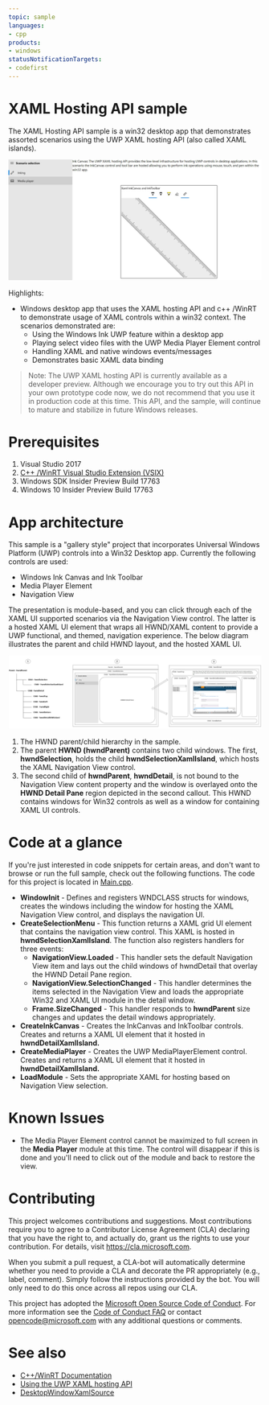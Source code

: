 ```yaml
---
topic: sample
languages:
- cpp
products:
- windows
statusNotificationTargets:
- codefirst
---
```


# XAML Hosting API sample

The XAML Hosting API sample is a win32 desktop app that demonstrates assorted scenarios using the UWP XAML hosting API (also called XAML islands).  

![XAML Hosted API sample showing the layout architecture](Images/XamlInking.JPG)
 
Highlights: 
 
* Windows desktop app that uses the XAML hosting API and c++ /WinRT to demonstrate usage of XAML controls within a win32 context. The scenarios demonstrated are: 
    * Using the Windows Ink UWP feature within a desktop app
    * Playing select video files with the UWP Media Player Element control
    * Handling XAML and native windows events/messages
    * Demonstrates basic XAML data binding

>Note: The UWP XAML hosting API is currently available as a developer preview. Although we encourage you to try out this API in your own prototype code now, we do not recommend that you use it in production code at this time. This API, and the sample, will continue to mature and stabilize in future Windows releases. 
 

# Prerequisites

1.	Visual Studio 2017
2. [C++ /WinRT Visual Studio Extension (VSIX)](https://aka.ms/cppwinrt/vsix)
3. Windows SDK Insider Preview Build 17763
4.	Windows 10 Insider Preview Build 17763

# App architecture
This sample is a "gallery style" project that incorporates Universal Windows Platform (UWP) controls into a Win32 Desktop app.  Currently the following controls are used:

- Windows Ink Canvas and Ink Toolbar 
- Media Player Element
- Navigation View

The presentation is module-based, and you can click through each of the XAML UI supported scenarios via the Navigation View control. The latter is a hosted XAML UI element that wraps all HWND/XAML content to provide a UWP functional, and themed, navigation experience. The below diagram illustrates the parent and child HWND layout, and the hosted XAML UI.

![XAML Hosted API sample showing the layout architecture](Images/XAMLLayout.JPG)


1. The HWND parent/child hierarchy in the sample.
2. The parent **HWND (hwndParent)** contains two child windows. The first, **hwndSelection**, holds the child **hwndSelectionXamlIsland**, which hosts the XAML Navigation View control. 
3. The second child of **hwndParent**, **hwndDetail**, is not bound to the Navigation View content property and the window is overlayed onto the **HWND Detail Pane** region depicted in the second callout. This HWND contains windows for Win32 controls as well as a window for containing XAML UI controls.

# Code at a glance

If you're just interested in code snippets for certain areas, and don't want to browse or run the full sample, check out the following functions. The code for this project is located in [Main.cpp](XamlDemoGallery/XamlDemoGallery/Main.cpp#L10).

- **WindowInit** - Defines and registers WNDCLASS structs for windows, creates the windows including the window for hosting the XAML Navigation View control, and displays the navigation UI. 
- **CreateSelectionMenu** - This function returns a XAML grid UI element that contains the navigation view control. This XAML is hosted in **hwndSelectionXamlIsland**. The function also registers handlers for three events:
    - **NavigationView.Loaded** - This handler sets the default Navigation View item and lays out the child windows of hwndDetail that overlay the HWND Detail Pane region.
    - **NavigationView.SelectionChanged** - This handler determines the items selected in the Navigation View and loads the appropriate Win32 and XAML UI module in the detail window.
    - **Frame.SizeChanged** - This handler responds to **hwndParent** size changes and updates the detail windows appropriately.
- **CreateInkCanvas** - Creates the InkCanvas and InkToolbar controls. Creates and returns a XAML UI element that it hosted in **hwndDetailXamlIsland.**
- **CreateMediaPlayer** - Creates the UWP MediaPlayerElement control. Creates and returns a XAML UI element that it hosted in **hwndDetailXamlIsland.**
- **LoadModule** - Sets the appropriate XAML for hosting based on Navigation View selection.


# Known Issues

- The Media Player Element control cannot be maximized to full screen in the **Media Player** module at this time. The control will disappear if this is done and you'll need to click out of the module and back to restore the view.


# Contributing

This project welcomes contributions and suggestions.  Most contributions require you to agree to a
Contributor License Agreement (CLA) declaring that you have the right to, and actually do, grant us
the rights to use your contribution. For details, visit https://cla.microsoft.com.

When you submit a pull request, a CLA-bot will automatically determine whether you need to provide
a CLA and decorate the PR appropriately (e.g., label, comment). Simply follow the instructions
provided by the bot. You will only need to do this once across all repos using our CLA.

This project has adopted the [Microsoft Open Source Code of Conduct](https://opensource.microsoft.com/codeofconduct/).
For more information see the [Code of Conduct FAQ](https://opensource.microsoft.com/codeofconduct/faq/) or
contact [opencode@microsoft.com](mailto:opencode@microsoft.com) with any additional questions or comments.

# See also

* [C++/WinRT Documentation](https://docs.microsoft.com/en-us/windows/uwp/cpp-and-winrt-apis/)
* [Using the UWP XAML hosting API](https://docs.microsoft.com/windows/uwp/xaml-platform/using-the-xaml-hosting-api)
* [DesktopWindowXamlSource](https://docs.microsoft.com/en-us/uwp/api/windows.ui.xaml.hosting.desktopwindowxamlsource)
